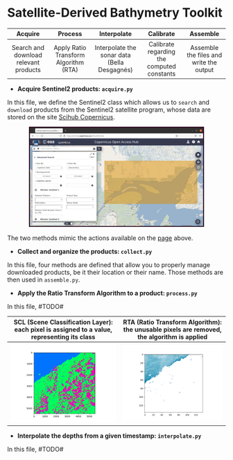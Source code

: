Satellite-Derived Bathymetry Toolkit
====================================


| **Acquire** | **Process** | **Interpolate** | **Calibrate**  | **Assemble** |
|:-:|:-:|:-:|:-:|:-:|
| Search and download relevant products | Apply Ratio Transform Algorithm (RTA) | Interpolate the sonar data (Bella Desgagnés) | Calibrate regarding the computed constants | Assemble the files and write the output |


- **Acquire Sentinel2 products: ```acquire.py```**

In this file, we define the Sentinel2 class which allows us to ```search``` and ```download``` products from the Sentinel2 satellite program, whose data are stored on the site [Scihub Copernicus](https://scihub.copernicus.eu/).

<p align="center">
  <img src="https://github.com/SamuelDubos/SatelliteBathymetry/blob/main/screenshots/acquire.png" title="Scihub Copernicus OpenHub" style="width:80%">
<p/>

The two methods mimic the actions available on the [page](https://scihub.copernicus.eu/dhus/#/home) above.

- **Collect and organize the products: ```collect.py```**
  
In this file, four methods are defined that allow you to properly manage downloaded products, be it their location or their name. Those methods are then used in ```assemble.py```.

- **Apply the Ratio Transform Algorithm to a product: ```process.py```**

In this file, #TODO#
 
| **SCL (Scene Classification Layer)**: each pixel is assigned to a value, representing its class | **RTA (Ratio Transform Algorithm)**:  the unusable pixels are removed, the algorithm is applied |
|:---:|:---:|
![](https://github.com/SamuelDubos/SatelliteBathymetry/blob/main/screenshots/scl.png) | ![](https://github.com/SamuelDubos/SatelliteBathymetry/blob/main/screenshots/rta.png)
  
- **Interpolate the depths from a given timestamp: ```interpolate.py```**

In this file, #TODO#
  
